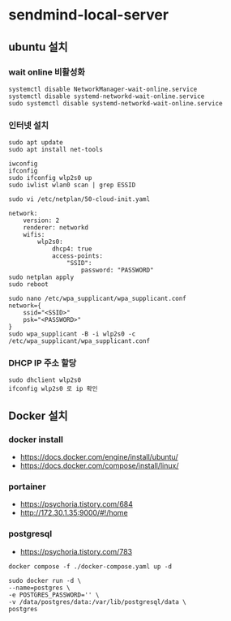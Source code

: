 # sendmind-local-server

## ubuntu 설치

### wait online 비활성화
```
systemctl disable NetworkManager-wait-online.service
systemctl disable systemd-networkd-wait-online.service
sudo systemctl disable systemd-networkd-wait-online.service
```

### 인터넷 설치

```
sudo apt update
sudo apt install net-tools

iwconfig
ifconfig
sudo ifconfig wlp2s0 up
sudo iwlist wlan0 scan | grep ESSID

sudo vi /etc/netplan/50-cloud-init.yaml

network:
    version: 2
    renderer: networkd
    wifis:
        wlp2s0:
            dhcp4: true
            access-points:
                "SSID":
                    password: "PASSWORD"
sudo netplan apply
sudo reboot
```

```
sudo nano /etc/wpa_supplicant/wpa_supplicant.conf
network={
    ssid="<SSID>"
    psk="<PASSWORD>"
}
sudo wpa_supplicant -B -i wlp2s0 -c /etc/wpa_supplicant/wpa_supplicant.conf
```

### DHCP IP 주소 할당

```
sudo dhclient wlp2s0
ifconfig wlp2s0 로 ip 확인
```

## Docker 설치 

### docker install
- https://docs.docker.com/engine/install/ubuntu/
- https://docs.docker.com/compose/install/linux/

### portainer
- https://psychoria.tistory.com/684
- http://172.30.1.35:9000/#!/home

### postgresql
- https://psychoria.tistory.com/783

```
docker compose -f ./docker-compose.yaml up -d

sudo docker run -d \
--name=postgres \
-e POSTGRES_PASSWORD='' \
-v /data/postgres/data:/var/lib/postgresql/data \
postgres
```
